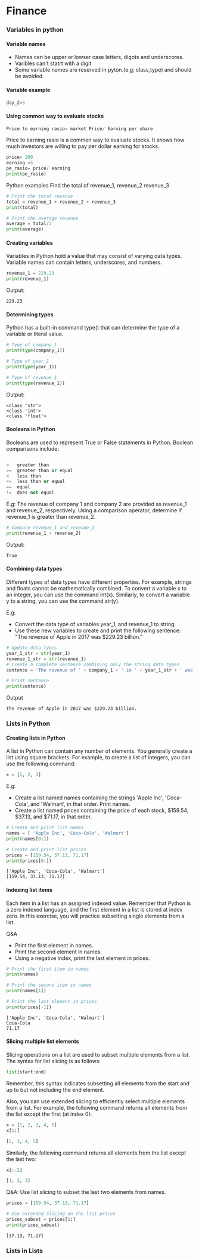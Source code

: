 # Finance 
### Variables in python
#### Variable names
- Names can be upper or lowser case letters, digots and underscores.
- Varibles can't statrt with a digit
- Some variable names are reserved in pyton.(e.g; class,type) and should be avoided.

#### Variable example
```python 
day_2=5
```

#### Using common way to evaluate stocks

```python 
Price to earning rasio= market Price/ Earning per share
```


Price to earning rasio is a commen way to evaluate stocks. It shows how much investors are willing to pay per dollar earning for stocks.

```python 
price= 200
earning =5
pe_rasio= price/ earning
print(pe_rasio)
```
Python examples
Find the total of revenue_1, revenue_2  revenue_3
```python 
# Print the total revenue
total = revenue_1 + revenue_2 + revenue_3
print(total)

# Print the average revenue
average = total/3
print(average)
```

#### Creating variables
Variables in Python hold a value that may consist of varying data types. Variable names can contain letters, underscores, and numbers.
```python 
revenue_1 = 229.23
print(revenue_1)
```
Output:
```
229.23
```

#### Determining types
Python has a built-in command type() that can determine the type of a variable or literal value.
```python 
# Type of company_1
print(type(company_1))

# Type of year_1
print(type(year_1))

# Type of revenue_1
print(type(revenue_1))
```
Output:
```
<class 'str'>
<class 'int'>
<class 'float'>
```
#### Booleans in Python
Booleans are used to represent True or False statements in Python. Boolean comparisons include:

```python 

>	greater than
>=	greater than or equal
<	less than
<=	less than or equal
==	equal
!=	does not equal
```
E.g: The revenue of company 1 and company 2 are provided as revenue_1 and revenue_2, respectively. Using a comparison operator, determine if revenue_1 is greater than revenue_2.

```python 
# Compare revenue_1 and revenue_2
print(revenue_1 > revenue_2)
```
Output:
```
True
```

#### Combining data types
Different types of data types have different properties. For example, strings and floats cannot be mathematically combined. To convert a variable x to an integer, you can use the command int(x). Similarly, to convert a variable y to a string, you can use the command str(y).

E.g:
- Convert the data type of variables year_1, and revenue_1 to string.
- Use these new variables to create and print the following sentence: "The revenue of Apple in 2017 was $229.23 billion."

```python 
# Update data types
year_1_str = str(year_1)
revenue_1_str = str(revenue_1)
# Create a complete sentence combining only the string data types
sentence = 'The revenue of ' + company_1 + ' in ' + year_1_str + ' was $' + revenue_1_str + ' billion.'

# Print sentence
print(sentence)
```
Output
```
The revenue of Apple in 2017 was $229.23 billion.
```

### Lists in Python

#### Creating lists in Python
A list in Python can contain any number of elements. You generally create a list using square brackets. For example, to create a list of integers, you can use the following command:
```python 
x = [1, 2, 3]
```
E.g:
- Create a list named names containing the strings 'Apple Inc', 'Coca-Cola', and 'Walmart', in that order.
Print names.
- Create a list named prices containing the price of each stock, $159.54, $37.13, and $71.17, in that order.
```python 
# Create and print list names
names = [ 'Apple Inc', 'Coca-Cola', 'Walmart']
print(names[0:])

# Create and print list prices
prices = [159.54, 37.13, 71.17]
print(prices[0:])
```
```
['Apple Inc', 'Coca-Cola', 'Walmart']
[159.54, 37.13, 71.17]
```
#### Indexing list items
Each item in a list has an assigned indexed value. Remember that Python is a zero indexed language, and the first element in a list is stored at index zero. In this exercise, you will practice subsetting single elements from a list.

Q&A
- Print the first element in names.
- Print the second element in names.
- Using a negative index, print the last element in prices.
```python 
# Print the first item in names
print(names)

# Print the second item in names
print(names[1])

# Print the last element in prices
print(prices[-1])
```
```
['Apple Inc', 'Coca-Cola', 'Walmart']
Coca-Cola
71.17
```
#### Slicing multiple list elements

Slicing operations on a list are used to subset multiple elements from a list. The syntax for list slicing is as follows:
```python 
list[start:end]
```
Remember, this syntax indicates subsetting all elements from the start and up to but not including the end element.

Also, you can use extended slicing to efficiently select multiple elements from a list. For example, the following command returns all elements from the list except the first (at index 0):

```python 
x = [1, 2, 3, 4, 5]
x[1:]

[2, 3, 4, 5]
```
Similarly, the following command returns all elements from the list except the last two:
```python 
x[:-2]

[1, 2, 3]
```

Q&A:
Use list slicing to subset the last two elements from names.
```python 
prices = [159.54, 37.13, 71.17]

# Use extended slicing on the list prices
prices_subset = prices[1:]
print(prices_subset)
```

```
[37.13, 71.17]
```

### Lists in Lists
